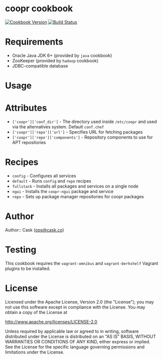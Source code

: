 # coopr cookbook

[![Cookbook Version](http://img.shields.io/cookbook/v/coopr.svg)](https://supermarket.getchef.com/cookbooks/coopr)
[![Build Status](http://img.shields.io/travis/caskdata/coopr_cookbook.svg)](http://travis-ci.org/caskdata/coopr_cookbook)

# Requirements

* Oracle Java JDK 6+ (provided by `java` cookbook)
* ZooKeeper (provided by `hadoop` cookbook)
* JDBC-compatible database

# Usage

# Attributes

* `['coopr']['conf_dir']` - The directory used inside `/etc/coopr` and used via the alternatives system. Default `conf.chef`
* `['coopr']['repo']['url']` - Specifies URL for fetching packages
* `['coopr']['repo']['components']` - Repository components to use for APT repositories

# Recipes

* `config` - Configures all services
* `default` - Runs `config` and `repo` recipes
* `fullstack` - Installs all packages and services on a single node
* `ngui` - Installs the `coopr-ngui` package and service
* `repo` - Sets up package manager repositories for coopr packages

# Author

Author:: Cask (<ops@cask.co>)

# Testing

This cookbook requires the `vagrant-omnibus` and `vagrant-berkshelf` Vagrant plugins to be installed.

# License

Licensed under the Apache License, Version 2.0 (the "License"); you may not use this software except in compliance with the License. You may obtain a copy of the License at

http://www.apache.org/licenses/LICENSE-2.0

Unless required by applicable law or agreed to in writing, software distributed under the License is distributed on an "AS IS" BASIS, WITHOUT WARRANTIES OR CONDITIONS OF ANY KIND, either express or implied. See the License for the specific language governing permissions and limitations under the License.
